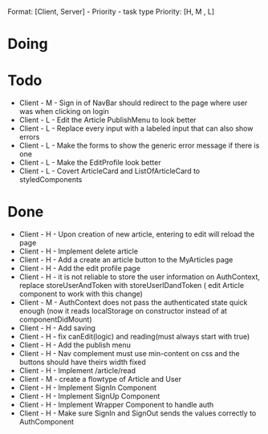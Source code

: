 Format: [Client, Server] - Priority - task type
Priority: [H, M , L]

# Doing

# Todo

* Client - M - Sign in of NavBar should redirect to the page where user was when clicking on login
* Client - L - Edit the Article PublishMenu to look better
* Client - L - Replace every input with a labeled input that can also show errors
* Client - L - Make the forms to show the generic error message if there is one
* Client - L - Make the EditProfile look better
* Client - L - Covert ArticleCard and ListOfArticleCard to styledComponents

# Done

* Client - H - Upon creation of new article, entering to edit will reload the page
* Client - H - Implement delete article
* Client - H - Add a create an article button to the MyArticles page
* Client - H - Add the edit profile page
* Client - H - it is not reliable to store the user information on AuthContext, replace storeUserAndToken with storeUserIDandToken ( edit Article component to work with this change)
* Client - M - AuthContext does not pass the authenticated state quick enough (now it reads localStorage on constructor instead of at componentDidMount)
* Client - H - Add saving
* Client - H - fix canEdit(logic) and reading(must always start with true)
* Client - H - Add the publish menu
* Client - H - Nav complement must use min-content on css and the buttons should have theirs width fixed
* Client - H - Implement /article/read
* Client - M - create a flowtype of Article and User
* Client - H - Implement SignIn Component
* Client - H - Implement SignUp Component
* Client - H - Implement Wrapper Component to handle auth
* Client - H - Make sure SignIn and SignOut sends the values correctly to AuthComponent
